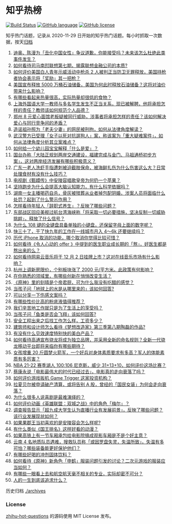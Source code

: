 # 知乎热榜
[![Build Status](https://github.com/ToWeLong/zhihu-hot-questions/workflows/CI/badge.svg)](https://github.com/ToWeLong/zhihu-hot-questions/actions)
[![GitHub language](https://img.shields.io/badge/language-golang-orange.svg)](https://golang.org/)
[![GitHub license](https://img.shields.io/github/license/ToWeLong/zhihu-hot-questions)](https://github.com/ToWeLong/zhihu-hot-questions/blob/main/LICENSE)

知乎热门话题，记录从 2020-11-29 日开始的知乎热门话题。每小时抓取一次数据，按天[归档](./archives)

<!-- BEGIN -->

1. [迪奥、陈漫为「丑化中国女性」争议道歉，你能接受吗？未来该怎么杜绝此类事件发生？](https://www.zhihu.com/question/501065108)
1. [如何看待司马南怼联想第七期，揭露联想金融公司的本质?](https://www.zhihu.com/question/500857915)
1. [如何评价美国白人青年示威活动中枪杀 2 人被判正当防卫无罪释放，美国持枪者协会表示将「奖励」其一把枪？](https://www.zhihu.com/question/500708173)
1. [美国宣布释放 5000 万桶石油储备，美国为何此时释放石油储备？这将对油价带来什么影响？](https://www.zhihu.com/question/501138569)
1. [有哪些看起来热量很高，实际热量却很低的食物？](https://www.zhihu.com/question/359675190)
1. [上海外国语大学一教师与多名学生发生不正当关系，现已被解聘，他将承担怎样的责任？教师该如何规范个人品德？](https://www.zhihu.com/question/501019061)
1. [郑州 8 元爱心面馆老板疑被同行威胁，涉事者将承担怎样的责任？该如何解决爱心与同行竞争间的矛盾？](https://www.zhihu.com/question/500812179)
1. [造谣祖孙照为「老夫少妻」的网民被刑拘，如何从法律角度解读？](https://www.zhihu.com/question/501111357)
1. [武汉警方已受理「女子以死对抗遛狗人」案，称该案为「重大疑难案件」，如何从法律角度分析其立案难点？](https://www.zhihu.com/question/501171913)
1. [如何给一个幼儿园宝宝解释「什么是爱」？](https://www.zhihu.com/question/475532237)
1. [国台办称「大陆正规划两岸交通建设，福建完成与金门、马祖通桥初步方案」，这对两岸经济发展有哪些积极意义？](https://www.zhihu.com/question/501194267)
1. [广东一老人洗虾手指遭刺被迫截肢保命，被海鲜扎伤为什么伤害这么大？日常处理食材有没有什么技巧？](https://www.zhihu.com/question/500889984)
1. [电视剧《甄嬛传》中安陵容唱歌皇帝为何扔一个苹果？](https://www.zhihu.com/question/485683531)
1. [坚持跑步为什么会提高大脑认知能力，有什么科学依据吗？](https://www.zhihu.com/question/496662091)
1. [湖南一女主播喝药自杀，骨灰被殡葬从业者掉包配阴婚，涉案人员将面临什么处罚？起到了什么警示作用？](https://www.zhihu.com/question/501012306)
1. [怎样看待年轻人「辞职式养生」？反映了哪些问题？](https://www.zhihu.com/question/496961304)
1. [东部战区回应美舰过航台湾海峡称「将采取一切必要措施，坚决反制一切威胁挑衅」，释放了什么信号？](https://www.zhihu.com/question/501017271)
1. [为什么 108 键的全键盘具备单独的小键盘，还保留字母上面的数字呢？](https://www.zhihu.com/question/464478973)
1. [快三十了，干了快九年的工作在一线城市月入 4～6k 还要继续吗？](https://www.zhihu.com/question/500698069)
1. [历代 iPhone 取消的功能，哪个取消你觉得比较可惜？](https://www.zhihu.com/question/500491057)
1. [如何看待《令人心动的 offer 》中提到的医生职业成长期的「熬」，好医生都是熬出来的么？](https://www.zhihu.com/question/500764689)
1. [如何看待网易云音乐将于 12 月 2 日挂牌上市？这对在线音乐市场有什么影响？](https://www.zhihu.com/question/500928888)
1. [杭州上调新房限价，个别板块涨了 2000 元/平方米。此政策有何影响？](https://www.zhihu.com/question/500937937)
1. [在你熟悉的领域里，有哪些创新在悄悄改变生活？](https://www.zhihu.com/question/500695607)
1. [《原神》里的刻晴是个帝君厨，可为什么我没有吃醋的感觉？](https://www.zhihu.com/question/496604995)
1. [当孩子问「地球上的水是从哪里来的」该如何回答?](https://www.zhihu.com/question/499988775)
1. [可以分享一下伤感文案吗？](https://www.zhihu.com/question/479988450)
1. [有哪些性价比高的粉底液值得推荐？](https://www.zhihu.com/question/314574738)
1. [我们辛苦地工作就只是为了生活上的享受吗？](https://www.zhihu.com/question/500228773)
1. [当孩子问「鱼类是否会飞翔」该如何回答?](https://www.zhihu.com/question/498110417)
1. [安全工程出来之后找工作怎么样，工资多少？](https://www.zhihu.com/question/495287420)
1. [建筑师和设计师怎么看待《梦想改造家》第三季第八期陶磊的作品?](https://www.zhihu.com/question/500723840)
1. [有没有什么见效速度特别快的美白产品？](https://www.zhihu.com/question/467016005)
1. [如何看待高通宣布骁龙将成为独立品牌，并采用全新的命名规则？全新一代骁龙移动平台即将来临你有哪些期待？](https://www.zhihu.com/question/500954715)
1. [女孩增重 20 斤圆梦火箭军，一个好兵对身体素质要求有多高？军人的体能素质有多厉害？](https://www.zhihu.com/question/500795055)
1. [NBA 21-22 赛季湖人 100:106 尼克斯，威少 31+13+10，如何评价这场比赛？](https://www.zhihu.com/question/501138591)
1. [蔡康永说「电影最伟大的时代已经过去」，电影真的走向衰落了吗？](https://www.zhihu.com/question/500383611)
1. [如何评价游戏扳机 Game Trigger 这家投资机构？](https://www.zhihu.com/question/407985683)
1. [拉夏贝尔被申请破产清算，或将告别 A 股，曾经的「国民女装」为何会走向衰落？](https://www.zhihu.com/question/501088802)
1. [为什么很多人说喜剧是最难演绎的？](https://www.zhihu.com/question/264359919)
1. [如何评价动画《英雄联盟：双城之战》中的角色「梅尔」？](https://www.zhihu.com/question/499027801)
1. [调查报告显示「超九成大学生认为直播行业有发展前景」，反映了哪些问题？该行业发展现状如何？](https://www.zhihu.com/question/500697906)
1. [如果果郡王当初喜欢的是安陵容会怎么样呢?](https://www.zhihu.com/question/488825490)
1. [有什么类似《国王排名》这样好看的动漫？](https://www.zhihu.com/question/497075886)
1. [如果高铁上有一节车厢承包给电影院搞成观影车厢是不是个好主意？](https://www.zhihu.com/question/499915495)
1. [云南 4 名地质队员遇难，搜救队员称「或因罗盘失灵，失温所致」，失温有多可怕？哪些装备能更好保护他们？](https://www.zhihu.com/question/500928729)
1. [有哪些好喝的冲剂固体饮料？](https://www.zhihu.com/question/65141672)
1. [如何看待《原神》新角色「申鹤」服装问题引发的讨论？二次元游戏的服装应当如何？](https://www.zhihu.com/question/500870742)
1. [有哪些一眼看上去和航空航天毫不相关的专业，实际却密不可分？](https://www.zhihu.com/question/500832037)
1. [人的一生到底该追求什么？](https://www.zhihu.com/question/38869606)

<!-- END -->

历史归档 [./archives](./archives)


### License
[zhihu-hot-questions](https://github.com/towelong/zhihu-hot-questions) 的源码使用 MIT License 发布。
